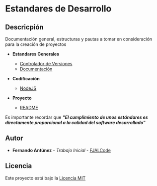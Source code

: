 # Estandares de Desarrollo
## Descricpión
Documentación general, estructuras y pautas a tomar en consideración para la creación de proyectos

* **Estandares Generales**
    * [Controlador de Versiones](docs/estandares-generales/control-versiones/README.md)
    * [Documentación](docs/estandares-generales/documentacion/README.md)

* **Codificación**
    * [NodeJS](docs/codificacion/NodeJS/README.md)

* **Proyecto**
    * [README](docs/proyecto/readme/README.md)

Es importante recordar que **_"El cumplimiento de unos estándares es directamente proporcional a la calidad del software desarrollado"_**

## Autor

* **Fernando Antúnez** - *Trabajo Inicial* - [FJALCode](https://github.com/FJALCode)

## Licencia

Este proyecto está bajo la [Licencia MIT](LICENSE)